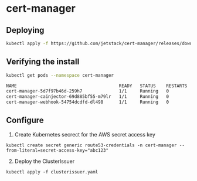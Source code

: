 # cert-manager

## Deploying

```bash
kubectl apply -f https://github.com/jetstack/cert-manager/releases/download/v1.6.0/cert-manager.yaml
```

## Verifying the install

```bash
kubectl get pods --namespace cert-manager

NAME                                       READY   STATUS    RESTARTS   AGE
cert-manager-5d7f97b46d-259h7              1/1     Running   0          98s
cert-manager-cainjector-69d885bf55-m79lr   1/1     Running   0          98s
cert-manager-webhook-54754dcdfd-dl498      1/1     Running   0          98s
```

## Configure

1. Create Kubernetes secrect for the AWS secret access key

```
kubectl create secret generic route53-credentials -n cert-manager --from-literal=secret-access-key="abc123"
```

2. Deploy the ClusterIssuer

```
kubectl apply -f clusterissuer.yaml
```